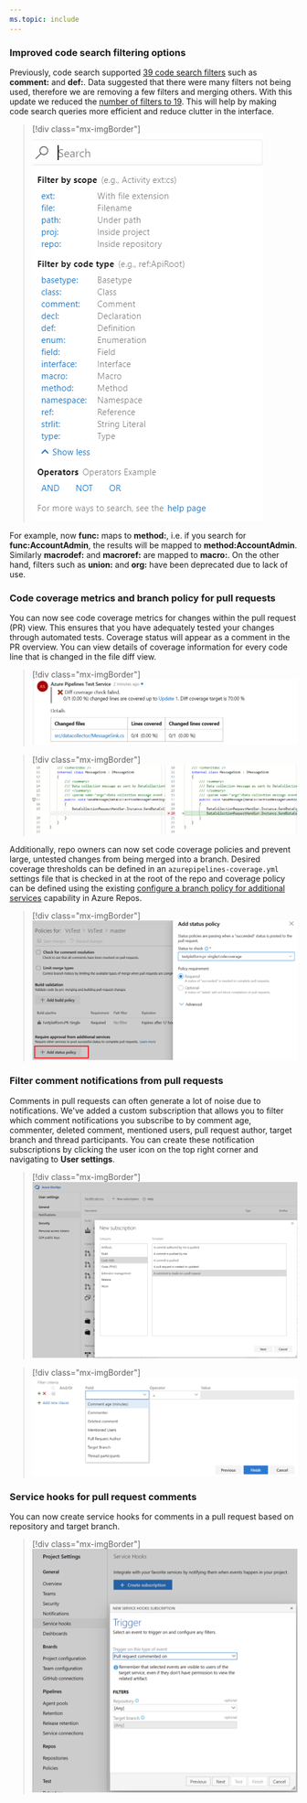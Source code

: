 ```yaml
---
ms.topic: include
---
```


### Improved code search filtering options

Previously, code search supported [39 code search filters](https://docs.microsoft.com/azure/devops/project/search/advanced-code-search-syntax?view=azure-devops#functions-to-find-specific-types-of-code) such as **comment:** and **def:**. Data suggested that there were many filters not being used, therefore we are removing a few filters and merging others. With this update we reduced the [number of filters to 19](https://docs.microsoft.com/azure/devops/project/search/advanced-code-search-syntax?view=azure-devops#functions-to-find-specific-types-of-code). This will help by making code search queries more efficient and reduce clutter in the interface. 

> [!div class="mx-imgBorder"]
> ![Badge](../../media/155_12.png "Code search filter options")

For example, now **func:** maps to **method:**, i.e. if you search for **func:AccountAdmin**, the results will be mapped to **method:AccountAdmin**. Similarly **macrodef:** and **macroref:** are mapped to **macro:**. On the other hand, filters such as **union:** and **org:** have been deprecated due to lack of use.

### Code coverage metrics and branch policy for pull requests

You can now see code coverage metrics for changes within the pull request (PR) view. This ensures that you have adequately tested your changes through automated tests. 
Coverage status will appear as a comment in the PR overview. You can view details of coverage information for every code line that is changed in the file diff view.

> [!div class="mx-imgBorder"]
> ![Badge](../../media/155_15.png)

> [!div class="mx-imgBorder"]
> ![Badge](../../media/155_16.png)

Additionally, repo owners can now set code coverage policies and prevent large, untested changes from being merged into a branch. Desired coverage thresholds can be defined in an `azurepipelines-coverage.yml` settings file that is checked in at the root of the repo and coverage policy can be defined using the existing [configure a branch policy for additional services](https://docs.microsoft.com/azure/devops/repos/git/pr-status-policy?view=azure-devops) capability in Azure Repos.

> [!div class="mx-imgBorder"]
> ![Badge](../../media/155_17.png)

### Filter comment notifications from pull requests

Comments in pull requests can often generate a lot of noise due to notifications. We've added a custom subscription that allows you to filter which comment notifications you subscribe to by comment age, commenter, deleted comment, mentioned users, pull request author, target branch and thread participants. You can create these notification subscriptions by clicking the user icon on the top right corner and navigating to **User settings**.

> [!div class="mx-imgBorder"]
> ![Badge](../../media/155_08.png "Filter comment notifications from pull requests")

> [!div class="mx-imgBorder"]
> ![Badge](../../media/155_09.png)

### Service hooks for pull request comments

You can now create service hooks for comments in a pull request based on repository and target branch.

> [!div class="mx-imgBorder"]
> ![Badge](../../media/155_10.png)
